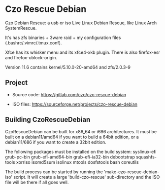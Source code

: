 <!--
Filename: README.md
Author: Olivier Sirol <czo@free.fr>
License: GPL-2.0 (http://www.gnu.org/copyleft)
File Created: 30 December 2022
Last Modified: Sunday 22 January 2023, 08:59
Edit Time: 0:14:09
Description:

Copyright: (C) 2022, 2023 Olivier Sirol <czo@free.fr>
-->

# Czo Rescue Debian

Czo Debian Rescue: a usb or iso Live Linux Debian Rescue, like Linux Arch SystemRescue.

It's has zfs binaries + 3ware raid + my configuration files (.bashrc/.vimrc/.tmux.conf).

Xfce has its whisker menu and its xfce4-xkb plugin. There is also firefox-esr and firefox-ublock-origin.

Version 11.6 contains kernel/5.10.0-20-amd64 and zfs/2.0.3-9

## Project

- Source code: https://gitlab.com/czo/czo-rescue-debian

- ISO files: https://sourceforge.net/projects/czo-rescue-debian

## Building CzoRescueDebian

CzoRescueDebian can be built for x86_64 or i686 architectures. It must be built
on a debian11/amd64 if you want to build a 64bit edition, or a debian11/686
if you want to create a 32bit edition.

The following packages must be installed on the build system:
    syslinux-efi grub-pc-bin grub-efi-amd64-bin grub-efi-ia32-bin debootstrap squashfs-tools xorriso isomd5sum isolinux mtools dosfstools bash coreutils

The build process can be started by running the 'make-czo-rescue-debian-iso' script.
It will create a large 'build-czo-rescue' sub-directory and the ISO file will be there
if all goes well.

